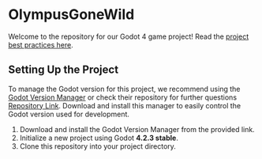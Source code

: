 # OlympusGoneWild

Welcome to the repository for our Godot 4 game project! Read the [project best practices here](https://github.com/FlamingoFiestaStudio/OlympusGoneWild/wiki/ProjectBestPractices).

## Setting Up the Project

To manage the Godot version for this project, we recommend using the [Godot Version Manager](https://github.com/noidexe/godot-version-manager/releases/) or check their repository for further questions [Repository Link](https://github.com/noidexe/godot-version-manager/). Download and install this manager to easily control the Godot version used for development.

1. Download and install the Godot Version Manager from the provided link.
2. Initialize a new project using Godot **4.2.3 stable**.
3. Clone this repository into your project directory.

